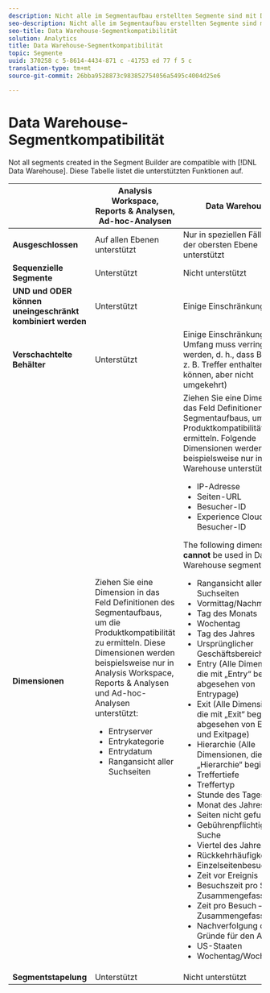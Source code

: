 ```yaml
---
description: Nicht alle im Segmentaufbau erstellten Segmente sind mit Data Warehouse kompatibel. Diese Tabelle listet die unterstützten Funktionen auf.
seo-description: Nicht alle im Segmentaufbau erstellten Segmente sind mit Data Warehouse kompatibel. Diese Tabelle listet die unterstützten Funktionen auf.
seo-title: Data Warehouse-Segmentkompatibilität
solution: Analytics
title: Data Warehouse-Segmentkompatibilität
topic: Segmente
uuid: 370258 c 5-8614-4434-871 c -41753 ed 77 f 5 c
translation-type: tm+mt
source-git-commit: 26bba9528873c983852754056a5495c4004d25e6

---
```



# Data Warehouse-Segmentkompatibilität

Not all segments created in the Segment Builder are compatible with [!DNL Data Warehouse]. Diese Tabelle listet die unterstützten Funktionen auf.

<table id="table_BBB1DAFDF85041598FA4AF869172CF7F"> 
 <thead> 
  <tr> 
   <th colname="col1" class="entry"> </th> 
   <th colname="col2" class="entry"> Analysis Workspace, Reports &amp; Analysen, Ad-hoc-Analysen </th> 
   <th colname="col3" class="entry"> Data Warehouse </th> 
  </tr> 
 </thead>
 <tbody> 
  <tr> 
   <td colname="col1"> <b>Ausgeschlossen</b> </td> 
   <td colname="col2"> Auf allen Ebenen unterstützt </td> 
   <td colname="col3"> Nur in speziellen Fällen auf der obersten Ebene unterstützt </td> 
  </tr> 
  <tr> 
   <td colname="col1"> <b>Sequenzielle Segmente</b> </td> 
   <td colname="col2"> Unterstützt </td> 
   <td colname="col3"> Nicht unterstützt </td> 
  </tr> 
  <tr> 
   <td colname="col1"> <b>UND und ODER können uneingeschränkt kombiniert werden</b> </td> 
   <td colname="col2"> Unterstützt </td> 
   <td colname="col3"> Einige Einschränkungen </td> 
  </tr> 
  <tr> 
   <td colname="col1"> <b>Verschachtelte Behälter</b> </td> 
   <td colname="col2"> Unterstützt </td> 
   <td colname="col3"> Einige Einschränkungen (der Umfang muss verringert werden, d. h., dass Besucher z. B. Treffer enthalten können, aber nicht umgekehrt) </td> 
  </tr> 
  <tr> 
   <td colname="col1"> <b>Dimensionen</b> </td> 
   <td colname="col2">Ziehen Sie eine Dimension in das Feld <span class="uicontrol">Definitionen</span> des Segmentaufbaus, um die Produktkompatibilität zu ermitteln. Diese Dimensionen werden beispielsweise nur in Analysis Workspace, Reports &amp; Analysen und Ad-hoc-Analysen unterstützt: 
    <ul id="ul_BD708CC3A16743F49F998D1046EC70A3"> 
     <li id="li_240DA619D50B4336ACD9117BF59AF10A">Entryserver </li> 
     <li id="li_222D4D4116674EF8A52945CCB9C78719">Entrykategorie </li> 
     <li id="li_5A43C846E2EA4EFCB892DE9E0607C68C">Entrydatum </li> 
     <li id="li_8E9CABBE04FC4A7A9A5D2BDD34AD3C87">Rangansicht aller Suchseiten </li> 
    </ul> </td> 
   <td colname="col3"> Ziehen Sie eine Dimension in das Feld <span class="uicontrol">Definitionen</span> des Segmentaufbaus, um die Produktkompatibilität zu ermitteln. Folgende Dimensionen werden beispielsweise nur in Data Warehouse unterstützt: 
    <ul id="ul_61A5B314CCCF497DB0385324E3309E22"> 
     <li id="li_1254089BDFAE4E0F8E51CB1511BBBF53">IP-Adresse </li> 
     <li id="li_D8E040F77A8C46A084547F4FE685CB10">Seiten-URL </li> 
     <li id="li_4C79AE900CF6458780C124143DC6FA5B">Besucher-ID </li> 
     <li id="li_4EC10645DE9740609D8DDFD4F668FE67">Experience Cloud-Besucher-ID </li> 
    </ul> <p>The following dimensions <b>cannot </b>be used in Data Warehouse segments: </p> 
    <ul id="ul_FE143F6D1ABF45DAA444E1B5691C7D4F"> 
     <li id="li_E77F3CC45BA04674B857FE5AB19D56F1">Rangansicht aller Suchseiten </li> 
     <li id="li_95E1549C13F14BA0B32686401EE78E31">Vormittag/Nachmittag </li> 
     <li id="li_6F1C8FC2E7674A0CA14B70B65784D896">Tag des Monats </li> 
     <li id="li_79D1A91D741D4CCC937D07906D71F964">Wochentag </li> 
     <li id="li_4008565353084611BD782B98D50C0611">Tag des Jahres </li> 
     <li id="li_F87D78F125874087BFF74FAAE2BA46F5">Ursprünglicher Geschäftsbereich </li> 
     <li id="li_53DA4E64C6714CFF90D164245D01C16A">Entry (Alle Dimensionen, die mit „Entry“ beginnen, abgesehen von Entrypage) </li> 
     <li id="li_7F26B0E54A4A48319F31D8FC499D1CF2">Exit (Alle Dimensionen, die mit „Exit“ beginnen, abgesehen von Exitlink und Exitpage) </li> 
     <li id="li_1877D2D8A95B43F29CAA426BF2FE4996">Hierarchie (Alle Dimensionen, die mit „Hierarchie“ beginnen) </li> 
     <li id="li_DF0BCC63ED274ABEA1C5A28274936310">Treffertiefe </li> 
     <li id="li_98BE56213E1A4FD28D4858D53C46D23E">Treffertyp </li> 
     <li id="li_52ECB31657DF4180BDB9C8D21CC74313">Stunde des Tages </li> 
     <li id="li_93716207F2614822ACB84100B35D27BC">Monat des Jahres </li> 
     <li id="li_FFC8E1F7092C4876A7E9F2365CC234B9">Seiten nicht gefunden </li> 
     <li id="li_7A070C8E0F664F5AB554555B17D0E4E6">Gebührenpflichtige Suche </li> 
     <li id="li_12228C18BF90463C8D8394FB810843D3">Viertel des Jahres </li> 
     <li id="li_1833B6E2011C4757A60CAA2C98B35AFA">Rückkehrhäufigkeit </li> 
     <li id="li_39154CD74A534D9AA09C701FE1E2C521">Einzelseitenbesuche </li> 
     <li id="li_84BDE34DD577488881E8842D2DE72D3C">Zeit vor Ereignis </li> 
     <li id="li_552BE3414CC949B3B24BE99298945874">Besuchszeit pro Seite – Zusammengefasst </li> 
     <li id="li_33D815E04CB3493C82BE33E958C2D7B9">Zeit pro Besuch – Zusammengefasst </li> 
     <li id="li_76F2BB88B8CD456DB50D04F36BB7854B">Nachverfolgung der Gründe für den Ausstieg </li> 
     <li id="li_07345E08D0584CEC99128A0542587019">US-Staaten </li> 
     <li id="li_3D6BD9E927334B9BBC29E602D1103F7A">Wochentag/Wochenende </li> 
    </ul> </td> 
  </tr> 
  <tr> 
   <td colname="col1"> <b>Segmentstapelung</b> </td> 
   <td colname="col2"> Unterstützt </td> 
   <td colname="col3"> Nicht unterstützt </td> 
  </tr> 
 </tbody> 
</table>

